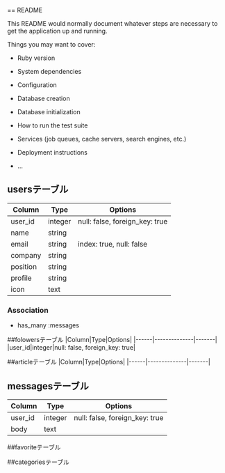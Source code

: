 == README

This README would normally document whatever steps are necessary to get the
application up and running.

Things you may want to cover:

* Ruby version

* System dependencies

* Configuration

* Database creation

* Database initialization

* How to run the test suite

* Services (job queues, cache servers, search engines, etc.)

* Deployment instructions

* ...



## usersテーブル

|Column|Type|Options|
|------|--------------|-------|
|user_id|integer|null: false, foreign_key: true|
|name|string||
|email|string|index: true, null: false|
|company|string||
|position|string||
|profile|string||
|icon|text||

### Association
- has_many :messages

##folowersテーブル
|Column|Type|Options|
|------|--------------|-------|
|user_id|integer|null: false, foreign_key: true|

##articleテーブル
|Column|Type|Options|
|------|--------------|-------|



## messagesテーブル
|Column|Type|Options|
|------|---------------|-------|
|user_id|integer|null: false, foreign_key: true|
|body|text||

##favoriteテーブル

##categoriesテーブル

